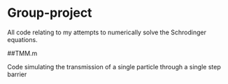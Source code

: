 # Group-project
All code relating to my attempts to numerically solve the Schrodinger equations.

##TMM.m

Code simulating the transmission of a single particle through a single step barrier
